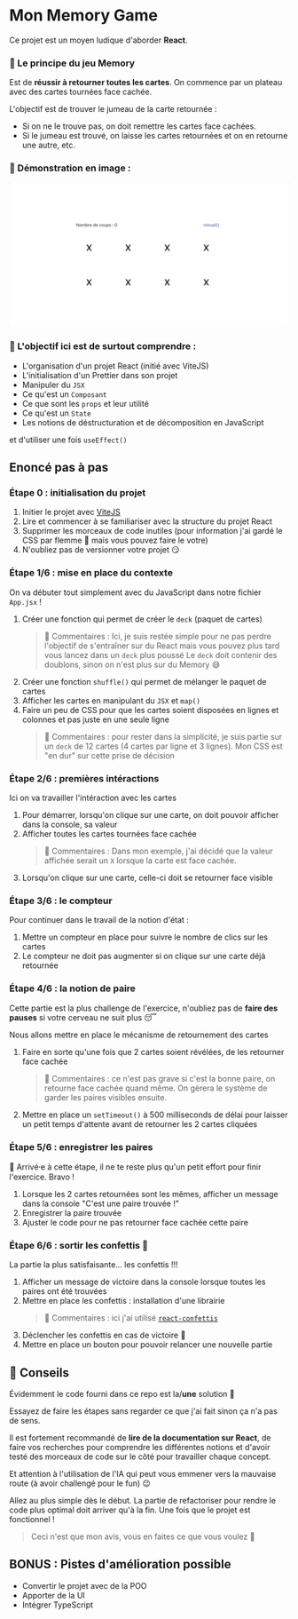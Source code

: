 # Mon Memory Game

Ce projet est un moyen ludique d'aborder **React**.

### 🧠 Le principe du jeu Memory

Est de **réussir à retourner toutes les cartes**.
On commence par un plateau avec des cartes tournées face cachée.

L'objectif est de trouver le jumeau de la carte retournée :

-   Si on ne le trouve pas, on doit remettre les cartes face cachées.
-   Si le jumeau est trouvé, on laisse les cartes retournées et on en retourne une autre, etc.

### 🎤 Démonstration en image :

![](/public/demonstration_small.gif)

### 🎯 L'objectif ici est de surtout comprendre :

-   L'organisation d'un projet React (initié avec ViteJS)
-   L'initialisation d'un Prettier dans son projet
-   Manipuler du `JSX`
-   Ce qu'est un `Composant`
-   Ce que sont les `props` et leur utilité
-   Ce qu'est un `State`
-   Les notions de déstructuration et de décomposition en JavaScript

et d'utiliser une fois `useEffect()`

## Enoncé pas à pas

### Étape 0 : initialisation du projet

1. Initier le projet avec [ViteJS](https://vitejs.dev/)
2. Lire et commencer à se familiariser avec la structure du projet React
3. Supprimer les morceaux de code inutiles (pour information j'ai gardé le CSS par flemme 😬 mais vous pouvez faire le votre)
4. N'oubliez pas de versionner votre projet 😏

### Étape 1/6 : mise en place du contexte

On va débuter tout simplement avec du JavaScript dans notre fichier `App.jsx` !

1. Créer une fonction qui permet de créer le `deck` (paquet de cartes)
    > 💭 Commentaires : Ici, je suis restée simple pour ne pas perdre l'objectif de s'entraîner sur du React mais vous pouvez plus tard vous lancez dans un `deck` plus poussé
    > Le `deck` doit contenir des doublons, sinon on n'est plus sur du Memory 😅
2. Créer une fonction `shuffle()` qui permet de mélanger le paquet de cartes
3. Afficher les cartes en manipulant du `JSX` et `map()`
4. Faire un peu de CSS pour que les cartes soient disposées en lignes et colonnes et pas juste en une seule ligne
    > 💭 Commentaires : pour rester dans la simplicité, je suis partie sur un `deck` de 12 cartes (4 cartes par ligne et 3 lignes). Mon CSS est "en dur" sur cette prise de décision

### Étape 2/6 : premières intéractions

Ici on va travailler l'intéraction avec les cartes

1.  Pour démarrer, lorsqu'on clique sur une carte, on doit pouvoir afficher dans la console, sa valeur
2.  Afficher toutes les cartes tournées face cachée
    > 💭 Commentaires : Dans mon exemple, j'ai décidé que la valeur affichée serait un `X` lorsque la carte est face cachée.
3.  Lorsqu'on clique sur une carte, celle-ci doit se retourner face visible

### Étape 3/6 : le compteur

Pour continuer dans le travail de la notion d'état :

1.  Mettre un compteur en place pour suivre le nombre de clics sur les cartes
2.  Le compteur ne doit pas augmenter si on clique sur une carte déjà retournée

### Étape 4/6 : la notion de paire

Cette partie est la plus challenge de l'exercice, n'oubliez pas de **faire des pauses** si votre cerveau ne suit plus 😴

Nous allons mettre en place le mécanisme de retournement des cartes

1.  Faire en sorte qu'une fois que 2 cartes soient révélées, de les retourner face cachée
    > 💭 Commentaires : ce n'est pas grave si c'est la bonne paire, on retourne face cachée quand même. On gèrera le système de garder les paires visibles ensuite.
2.  Mettre en place un `setTimeout()` à 500 milliseconds de délai pour laisser un petit temps d'attente avant de retourner les 2 cartes cliquées

### Étape 5/6 : enregistrer les paires

💪 Arrivé⸱e à cette étape, il ne te reste plus qu'un petit effort pour finir l'exercice. Bravo !

1. Lorsque les 2 cartes retournées sont les mêmes, afficher un message dans la console "C'est une paire trouvée !"
2. Enregistrer la paire trouvée
3. Ajuster le code pour ne pas retourner face cachée cette paire

### Étape 6/6 : sortir les confettis 🎉

La partie la plus satisfaisante... les confettis !!!

1. Afficher un message de victoire dans la console lorsque toutes les paires ont été trouvées
2. Mettre en place les confettis : installation d'une librairie
    > 💭 Commentaires : ici j'ai utilisé [`react-confettis`](https://www.npmjs.com/package/react-confetti)
3. Déclencher les confettis en cas de victoire 🥳
4. Mettre en place un bouton pour pouvoir relancer une nouvelle partie

## 👀 Conseils

Évidemment le code fourni dans ce repo est la/**une** solution 🤪

Essayez de faire les étapes sans regarder ce que j'ai fait sinon ça n'a pas de sens.

Il est fortement recommandé de **lire de la documentation sur React**, de faire vos recherches pour comprendre les différentes notions et d'avoir testé des morceaux de code sur le côté pour travailler chaque concept.

Et attention à l'utilisation de l'IA qui peut vous emmener vers la mauvaise route (à avoir challengé pour le fun) 😉

Allez au plus simple dès le début. La partie de refactoriser pour rendre le code plus optimal doit arriver qu'à la fin. Une fois que le projet est fonctionnel !

> Ceci n'est que mon avis, vous en faites ce que vous voulez 🤗

## BONUS : Pistes d'amélioration possible

-   Convertir le projet avec de la POO
-   Apporter de la UI
-   Intégrer TypeScript
